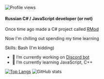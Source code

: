 
![Profile views](https://gpvc.arturio.dev/zipliks)

#### Russian C# / JavaScript developer (or not)
Once time ago made a C# project called [RMod](https://github.com/Zipliks/rmod)

Now I'm chilling out spending my time learning



Skills: Bash (I'm kidding)

- 🔭 I’m currently working on [Discord bot](https://github.com/Zipliks/badassBot) 
- 🌱 I’m currently learning JavaScript, C++ 

  
[![Top Langs](https://github-readme-stats.vercel.app/api/top-langs/?username=zipliks)](https://github.com/anuraghazra/github-readme-stats) ![GitHub stats](https://github-readme-stats.vercel.app/api?username=zipliks&show_icons=true)
